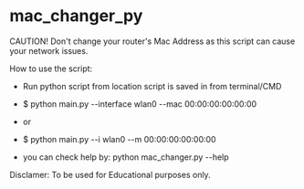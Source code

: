 # mac_changer_py

CAUTION! 
Don't change your router's Mac Address as this script can cause your network issues. 

How to use the script:

- Run python script from location script is saved in from terminal/CMD

- $ python main.py --interface wlan0 --mac 00:00:00:00:00:00 
- or
- $ python main.py --i wlan0 --m 00:00:00:00:00:00 

- you can check help by: python mac_changer.py --help


Disclamer: To be used for Educational purposes only. 
